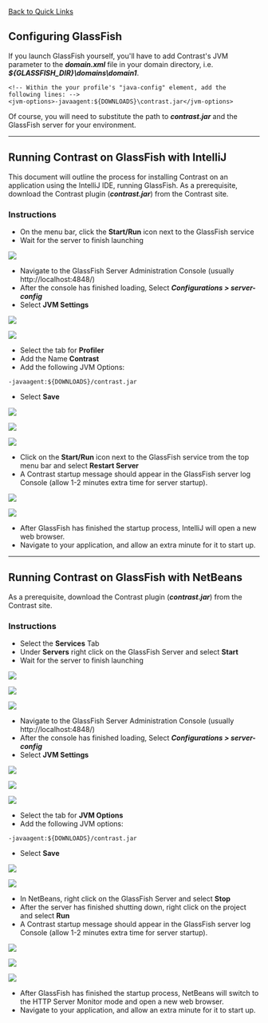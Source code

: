 <!--
title: "GlassFish"
description: "Agent installation using the GlassFish container"
tags: "java agent installation glassfish intellij netbeans"
-->

[Back to Quick Links](user_javainstall.html#links)

## Configuring GlassFish
If you launch GlassFish yourself, you'll have to add Contrast's JVM parameter to the ***domain.xml*** file in your domain directory, i.e. ***${GLASSFISH_DIR}\domains\domain1***.

``` 
<!-- Within the your profile's "java-config" element, add the following lines: -->
<jvm-options>-javaagent:${DOWNLOADS}\contrast.jar</jvm-options>
```

Of course, you will need to substitute the path to ***contrast.jar*** and the GlassFish server for your environment.

---

## Running Contrast on GlassFish with IntelliJ
This document will outline the process for installing Contrast on an application using the IntelliJ IDE, running GlassFish. As a prerequisite,
download the Contrast plugin (***contrast.jar***) from the Contrast site.

### Instructions
* On the menu bar, click the **Start/Run** icon next to the GlassFish service
* Wait for the server to finish launching

<a href="assets/images/KB2-c03_1.png" rel="lightbox" title="Launch Server"><img class="thumbnail" src="assets/images/KB2-c03_1.png"/></a>

* Navigate to the GlassFish Server Administration Console (usually http://localhost:4848/)
* After the console has finished loading, Select ***Configurations > server-config***
* Select **JVM Settings**

<a href="assets/images/KB2-c03_2.png" rel="lightbox" title="Server Administration Console: Configurations"><img class="thumbnail" src="assets/images/KB2-c03_2.png"/></a>

<a href="assets/images/KB2-c03_3.png" rel="lightbox" title="JVM Settings"><img class="thumbnail" src="assets/images/KB2-c03_3.png"/></a>

* Select the tab for **Profiler**
* Add the Name **Contrast**
* Add the following JVM Options:

````
-javaagent:${DOWNLOADS}/contrast.jar
````

* Select **Save**

<a href="assets/images/KB2-c03_4.png" rel="lightbox" title="Profiler Tab"><img class="thumbnail" src="assets/images/KB2-c03_4.png"/></a>

<a href="assets/images/KB2-c03_5.png" rel="lightbox" title="Profiler Name"><img class="thumbnail" src="assets/images/KB2-c03_5.png"/></a>

<a href="assets/images/KB2-c03_6.png" rel="lightbox" title="Save JVM Options"><img class="thumbnail" src="assets/images/KB2-c03_6.png"/></a>

* Click on the **Start/Run** icon next to the GlassFish service trom the top menu bar and select **Restart Server**
* A Contrast startup message should appear in the GlassFish server log Console (allow 1-2 minutes extra time for server startup).

<a href="assets/images/KB2-c03_7.png" rel="lightbox" title="Restart Server"><img class="thumbnail" src="assets/images/KB2-c03_7.png"/></a>

<a href="assets/images/KB2-c03_8.png" rel="lightbox" title="Startup Message"><img class="thumbnail" src="assets/images/KB2-c03_8.png"/></a>

* After GlassFish has finished the startup process, IntelliJ will open a new web browser.
* Navigate to your application, and allow an extra minute for it to start up.

---

## Running Contrast on GlassFish with NetBeans
As a prerequisite, download the Contrast plugin (***contrast.jar***) from the Contrast site.

### Instructions
* Select the **Services** Tab
* Under **Servers** right click on the GlassFish Server and select **Start**
* Wait for the server to finish launching

<a href="assets/images/KB2-c02_1.png" rel="lightbox" title="Services Tab"><img class="thumbnail" src="assets/images/KB2-c02_1.png"/></a>

<a href="assets/images/KB2-c02_2.png" rel="lightbox" title="Start GlassFish Server"><img class="thumbnail" src="assets/images/KB2-c02_2.png"/></a>

<a href="assets/images/KB2-c02_3.png" rel="lightbox" title="Server Launched"><img class="thumbnail" src="assets/images/KB2-c02_3.png"/></a>

* Navigate to the GlassFish Server Administration Console (usually http://localhost:4848/)
* After the console has finished loading, Select ***Configurations > server-config***
* Select **JVM Settings**

<a href="assets/images/KB2-c02_4.png" rel="lightbox" title="GlassFish Server Admin Console"><img class="thumbnail" src="assets/images/KB2-c02_4.png"/></a>

<a href="assets/images/KB2-c02_5.png" rel="lightbox" title="Configurations"><img class="thumbnail" src="assets/images/KB2-c02_5.png"/></a>

<a href="assets/images/KB2-c02_6.png" rel="lightbox" title="JVM Settings"><img class="thumbnail" src="assets/images/KB2-c02_6.png"/></a>

* Select the tab for **JVM Options**
* Add the following JVM options:

````
-javaagent:${DOWNLOADS}/contrast.jar
````

* Select **Save**

<a href="assets/images/KB2-c02_7.png" rel="lightbox" title="JVM Options Tab"><img class="thumbnail" src="assets/images/KB2-c02_7.png"/></a>

<a href="assets/images/KB2-c02_8.png" rel="lightbox" title="Add JM Options"><img class="thumbnail" src="assets/images/KB2-c02_8.png"/></a>

* In NetBeans, right click on the GlassFish Server and select **Stop**
* After the server has finished shutting down, right click on the project and select **Run**
* A Contrast startup message should appear in the GlassFish server log Console (allow 1-2 minutes extra time for server startup).

<a href="assets/images/KB2-c02_9.png" rel="lightbox" title="Stop GlassFish Server"><img class="thumbnail" src="assets/images/KB2-c02_9.png"/></a>

<a href="assets/images/KB2-c02_10.png" rel="lightbox" title="Run Project"><img class="thumbnail" src="assets/images/KB2-c02_10.png"/></a>

<a href="assets/images/KB2-c02_11.png" rel="lightbox" title="Startup Message"><img class="thumbnail" src="assets/images/KB2-c02_11.png"/></a>


* After GlassFish has finished the startup process, NetBeans will switch to the HTTP Server Monitor mode and open a new web browser.
* Navigate to your application, and allow an extra minute for it to start up.

